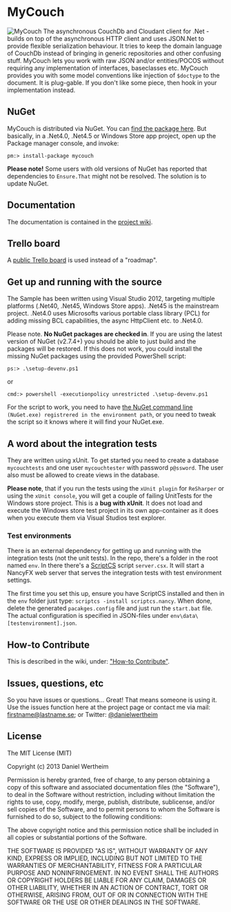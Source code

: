 # MyCouch #
![MyCouch](http://www.mycouchclient.com/logos/mycouch-nuget.png) The asynchronous CouchDb and Cloudant client for .Net - builds on top of the asynchronous HTTP client and uses JSON.Net to provide flexible serialization behaviour. It tries to keep the domain language of CouchDb instead of bringing in generic repositories and other confusing stuff. MyCouch lets you work with raw JSON and/or entities/POCOS without requiring any implementation of interfaces, baseclasses etc. MyCouch provides you with some model conventions like injection of `$doctype` to the document. It is plug-gable. If you don't like some piece, then hook in your implementation instead.

## NuGet ##
MyCouch is distributed via NuGet. You can [find the package here](https://nuget.org/packages/MyCouch/). But basically, in a .Net4.0, .Net4.5 or Windows Store app project, open up the Package manager console, and invoke:

    pm:> install-package mycouch

**Please note!** Some users with old versions of NuGet has reported that dependencies to `Ensure.That` might not be resolved. The solution is to update NuGet.

## Documentation ##
The documentation is contained in the [project wiki](https://github.com/danielwertheim/mycouch/wiki).

## Trello board
A [public Trello board](https://trello.com/b/wuDUldwD/mycouch-main) is used instead of a "roadmap".

## Get up and running with the source ##
The Sample has been written using Visual Studio 2012, targeting multiple platforms (.Net40, .Net45, Windows Store apps). .Net45 is the mainstream project. .Net4.0 uses Microsofts various portable class library (PCL) for adding missing BCL capabilities, the async HttpClient etc. to .Net4.0.

Please note. **No NuGet packages are checked in**. If you are using the latest version of NuGet (v2.7.4+) you should be able to just build and the packages will be restored. If this does not work, you could install the missing NuGet packages using the provided PowerShell script:

    ps:> .\setup-devenv.ps1

or

    cmd:> powershell -executionpolicy unrestricted .\setup-devenv.ps1

For the script to work, you need to have [the NuGet command line](http://nuget.codeplex.com/releases) `(NuGet.exe) registrered in the environment path`, or you need to tweak the script so it knows where it will find your NuGet.exe.

## A word about the integration tests ##
They are written using xUnit. To get started you need to create a database `mycouchtests` and one user `mycouchtester` with password `p@ssword`. The user also must be allowed to create views in the database.

**Please note**, that if you run the tests using the `xUnit plugin` for `ReSharper` or using the `xUnit console`, you will get a couple of failing UnitTests for the Windows store project. This is a **bug with xUnit**. It does not load and execute the Windows store test project in its own app-container as it does when you execute them via Visual Studios test explorer.

### Test environments ###
There is an external dependency for getting up and running with the integration tests (not the unit tests). In the repo, there's a folder in the root named `env`. In there there's a [ScriptCS](http://scriptcs.net) script `server.csx`. It will start a NancyFX web server that serves the integration tests with test environment settings.

The first time you set this up, ensure you have ScriptCS installed and then in the `env` folder just type: `scriptcs -install scriptcs.nancy`. When done, delete the generated `pacakges.config` file and just run the `start.bat` file. The actual configuration is specified in JSON-files under `env\data\[testenvironment].json`.

## How-to Contribute ##
This is described in the wiki, under: ["How-to Contribute"](https://github.com/danielwertheim/mycouch/wiki/how-to-contribute).

## Issues, questions, etc ##
So you have issues or questions... Great! That means someone is using it. Use the issues function here at the project page or contact me via mail: firstname@lastname.se; or Twitter: [@danielwertheim](https://twitter.com/danielwertheim)

## License ##
The MIT License (MIT)

Copyright (c) 2013 Daniel Wertheim

Permission is hereby granted, free of charge, to any person obtaining a copy of this software and associated documentation files (the "Software"), to deal in the Software without restriction, including without limitation the rights to use, copy, modify, merge, publish, distribute, sublicense, and/or sell copies of the Software, and to permit persons to whom the Software is furnished to do so, subject to the following conditions:

The above copyright notice and this permission notice shall be included in all copies or substantial portions of the Software.

THE SOFTWARE IS PROVIDED "AS IS", WITHOUT WARRANTY OF ANY KIND, EXPRESS OR IMPLIED, INCLUDING BUT NOT LIMITED TO THE WARRANTIES OF MERCHANTABILITY, FITNESS FOR A PARTICULAR PURPOSE AND NONINFRINGEMENT. IN NO EVENT SHALL THE AUTHORS OR COPYRIGHT HOLDERS BE LIABLE FOR ANY CLAIM, DAMAGES OR OTHER LIABILITY, WHETHER IN AN ACTION OF CONTRACT, TORT OR OTHERWISE, ARISING FROM, OUT OF OR IN CONNECTION WITH THE SOFTWARE OR THE USE OR OTHER DEALINGS IN THE SOFTWARE.
